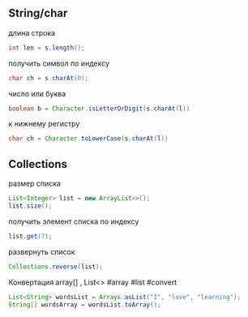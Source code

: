 
## String/char
длина строка 
```java
int len = s.length();
```
получить символ по индексу
```java
char ch = s.charAt(0);
```

число или буква
```java
boolean b = Character.isLetterOrDigit(s.charAt(l))
```

к нижнему регистру
```java
char ch = Character.toLowerCase(s.charAt(l))
```
## Collections
размер списка
```java
List<Integer> list = new ArrayList<>();
list.size();
```

получить элемент списка по индексу
```java
list.get(7);
```

развернуть список
```java
Collections.reverse(list);
```

Конвертация array[] , List<>
#array #list #convert
```java
List<String> wordsList = Arrays.asList("I", "love", "learning");
String[] wordsArray = wordsList.toArray();
```
